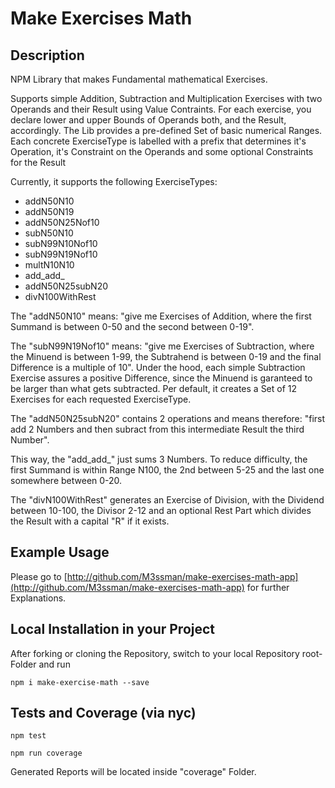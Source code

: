 # Make Exercises Math
## Description
NPM Library that makes Fundamental mathematical Exercises.

Supports simple Addition, Subtraction and Multiplication Exercises with two Operands and their Result using Value Contraints. 
For each exercise, you declare lower and upper Bounds of Operands both, and the Result, accordingly. 
The Lib provides a pre-defined Set of basic numerical Ranges. Each concrete ExerciseType is labelled with a prefix that determines it's Operation, it's Constraint on the Operands and some optional Constraints for the Result

Currently, it supports the following ExerciseTypes:
* addN50N10
* addN50N19
* addN50N25Nof10
* subN50N10
* subN99N10Nof10
* subN99N19Nof10
* multN10N10
* add_add_
* addN50N25subN20
* divN100WithRest

The "addN50N10" means: "give me Exercises of Addition, where the first Summand is between 0-50 and the second between 0-19".

The "subN99N19Nof10" means: "give me Exercises of Subtraction, where the Minuend is between 1-99, the Subtrahend is between 0-19 and the final Difference is a multiple of 10". Under the hood, each simple Subtraction Exercise assures a positive Difference, since the Minuend is garanteed to be larger than what gets subtracted. Per default, it creates a Set of 12 Exercises for each requested ExerciseType.

The "addN50N25subN20" contains 2 operations and means therefore: "first add 2 Numbers and then subract from this intermediate Result the third Number". 

This way, the "add_add_" just sums 3 Numbers. To reduce difficulty, the first Summand is within Range N100, the 2nd between 5-25 and the last one somewhere between 0-20.

The "divN100WithRest" generates an Exercise of Division, with the Dividend between 10-100, the Divisor 2-12 and an optional Rest Part which divides the Result with a capital "R" if it exists.

## Example Usage

Please go to [http://github.com/M3ssman/make-exercises-math-app](http://github.com/M3ssman/make-exercises-math-app) for further Explanations. 

## Local Installation in your Project
After forking or cloning the Repository, switch to your local Repository root-Folder and run
```
npm i make-exercise-math --save
```

## Tests and Coverage (via nyc)
```
npm test
```

```
npm run coverage
```
Generated Reports will be located inside "coverage" Folder.



